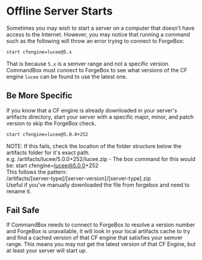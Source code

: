 # Offline Server Starts

Sometimes you may wish to start a server on a computer that doesn't have access to the Internet.  However, you may notice that running a command such as the following will throw an error trying to connect to ForgeBox:

```bash
start cfengine=lucee@5.x
```

That is because `5.x` is a semver range and not a specific version.  CommandBox must connect to ForgeBox to see what versions of the CF engine `lucee` can be found to use the latest one.

## Be More Specific

If you know that a CF engine is already downloaded in your server's artifacts directory, start your server with a specific major, minor, and patch version to skip the ForgeBox check.

```bash
start cfengine=lucee@5.0.0+252
```

NOTE: If this fails, check the location of the folder structure below the artifacts folder for it's exact path.  
e.g. /artifacts/lucee/5.0.0+252/lucee.zip - The box command for this would be: start cfengine=lucee@5.0.0+252  
This follows the pattern:  
/artifacts/\[server-type\]/\[server-version\]/\[server-type\].zip  
Useful if you've manually downloaded the file from forgebox and need to rename it.

## Fail Safe

If CommandBox needs to connect to ForgeBox to resolve a version number and ForgeBox is unavailable, it will look in your local artifacts cache to try and find a cached version of that CF engine that satisfies your semver range.  This means you may not get the latest version of that CF Engine, but at least your server will start up.


